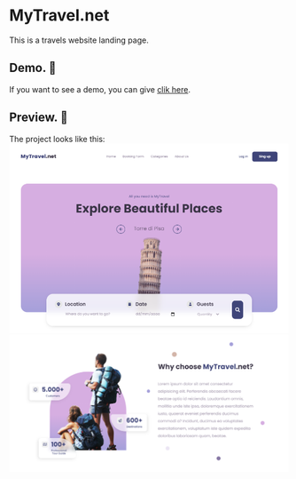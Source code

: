 # MyTravel.net
This is a travels website landing page.

## **Demo.** 🚀
If you want to see a demo, you can give [clik here](https://kreyes96.github.io/my-travel-net/).

## **Preview.** 🧐
The project looks like this:
![](./images/preview/preview1.png)
![](./images/preview/preview2.png)
